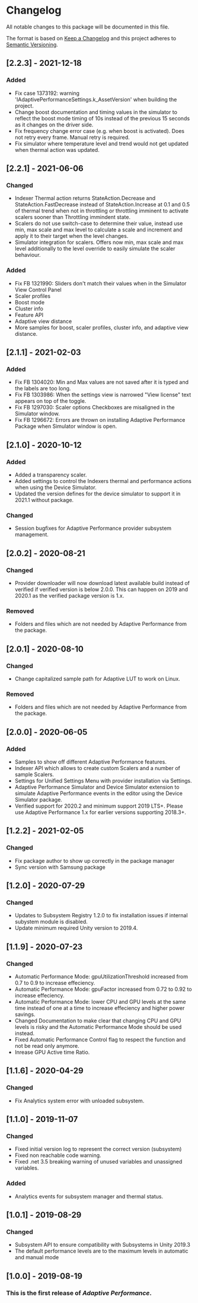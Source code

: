 # Changelog
All notable changes to this package will be documented in this file.

The format is based on [Keep a Changelog](http://keepachangelog.com/en/1.0.0/)
and this project adheres to [Semantic Versioning](http://semver.org/spec/v2.0.0.html).

## [2.2.3] - 2021-12-18

### Added
- Fix case 1373192: warning 'IAdaptivePerformanceSettings.k_AssetVersion' when building the project.
- Change boost documentation and timing values in the simulator to reflect the boost mode timing of 10s instead of the previous 15 seconds as it changes on the driver side.
- Fix frequency change error case (e.g. when boost is activated). Does not retry every frame. Manual retry is required. 
- Fix simulator where temperature level and trend would not get updated when thermal action was updated.

## [2.2.1] - 2021-06-06

### Changed
- Indexer Thermal action returns StateAction.Decrease and StateAction.FastDecrease instead of StateAction.Increase at 0.1 and 0.5 of thermal trend when not in throttling or throttling imminent to activate scalers sooner than Throttling immindent state.
- Scalers do not use switch-case to determine their value, instead use min, max scale and max level to calculate a scale and increment and apply it to their target when the level changes.
- Simulator integration for scalers. Offers now min, max scale and max level additionally to the level override to easily simulate the scaler behaviour.

### Added
- Fix FB 1321990: Sliders don't match their values when in the Simulator View Control Panel
- Scaler profiles
- Boost mode
- Cluster info
- Feature API
- Adaptive view distance
- More samples for boost, scaler profiles, cluster info, and adaptive view distance.

## [2.1.1] - 2021-02-03

### Added
- Fix FB 1304020: Min and Max values are not saved after it is typed and the labels are too long.
- Fix FB 1303986: When the settings view is narrowed "View license" text appears on top of the toggle.
- Fix FB 1297030: Scaler options Checkboxes are misaligned in the Simulator window.
- Fix FB 1296672: Errors are thrown on installing Adaptive Performance Package when Simulator window is open.

## [2.1.0] - 2020-10-12

### Added
- Added a transparency scaler.
- Added settings to control the Indexers thermal and performance actions when using the Device Simulator.
- Updated the version defines for the device simulator to support it in 2021.1 without package.

### Changed
- Session bugfixes for Adaptive Performance provider subsystem management.

## [2.0.2] - 2020-08-21

### Changed
- Provider downloader will now download latest available build instead of verified if verified version is below 2.0.0. This can happen on 2019 and 2020.1 as the verified package version is 1.x.

### Removed
- Folders and files which are not needed by Adaptive Performance from the package.

## [2.0.1] - 2020-08-10

### Changed
- Change capitalized sample path for Adaptive LUT to work on Linux.

### Removed
- Folders and files which are not needed by Adaptive Performance from the package.

## [2.0.0] - 2020-06-05

### Added
- Samples to show off different Adaptive Performance features.
- Indexer API which allows to create custom Scalers and a number of sample Scalers.
- Settings for Unified Settings Menu with provider installation via Settings.
- Adaptive Performance Simulator and Device Simulator extension to simulate Adaptive Performance events in the editor using the Device Simulator package.
- Verified support for 2020.2 and minimum support 2019 LTS+. Please use Adaptive Performance 1.x for earlier versions supporting 2018.3+.

## [1.2.2] - 2021-02-05

### Changed
- Fix package author to show up correctly in the package manager
- Sync version with Samsung package

## [1.2.0] - 2020-07-29

### Changed
- Updates to Subsystem Registry 1.2.0 to fix installation issues if internal subystem module is disabled.
- Update minimum required Unity version to 2019.4.

## [1.1.9] - 2020-07-23

### Changed
- Automatic Performance Mode: gpuUtilizationThreshold increased from 0.7 to 0.9 to increase effeciency.
- Automatic Performance Mode: gpuFactor increased from 0.72 to 0.92 to increase effeciency.
- Automatic Performance Mode: lower CPU and GPU levels at the same time instead of one at a time to increase effeciency and higher power savings.
- Changed Documentation to make clear that changing CPU and GPU levels is risky and the Automatic Performance Mode should be used instead.
- Fixed Automatic Performance Control flag to respect the function and not be read only anymore.
- Inrease GPU Active time Ratio.

## [1.1.6] - 2020-04-29

### Changed
- Fix Analytics system error with unloaded subsystem.

## [1.1.0] - 2019-11-07

### Changed
- Fixed initial version log to represent the correct version (subsystem)
- Fixed non reachable code warning.
- Fixed .net 3.5 breaking warning of unused variables and unassigned variables.

### Added
- Analytics events for subsystem manager and thermal status.

## [1.0.1] - 2019-08-29

### Changed
- Subsystem API to ensure compatibility with Subsystems in Unity 2019.3
- The default performance levels are to the maximum levels in automatic and manual mode

## [1.0.0] - 2019-08-19

### This is the first release of *Adaptive Performance*.
